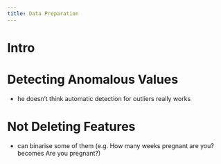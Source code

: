 ```yaml
---
title: Data Preparation
---
```


# Intro

# Detecting Anomalous Values

- he doesn’t think automatic detection for outliers really works

# Not Deleting Features

- can binarise some of them (e.g. How many weeks pregnant are you? becomes Are you pregnant?)
